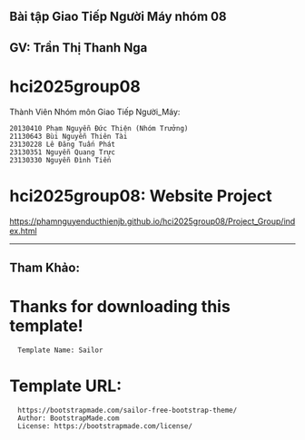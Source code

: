 ## Bài tập Giao Tiếp Người Máy nhóm 08
## GV: Trần Thị Thanh Nga
# hci2025group08

Thành Viên Nhóm môn Giao Tiếp Người_Máy:

    20130410 Phạm Nguyễn Đức Thiện (Nhóm Trưởng)
    21130643 Bùi Nguyễn Thiên Tài
    23130228 Lê Đăng Tuấn Phát
    23130351 Nguyễn Quang Trực
    23130330 Nguyễn Đình Tiến

# hci2025group08: Website Project
https://phamnguyenducthienjb.github.io/hci2025group08/Project_Group/index.html


---------------------------------------------------
## Tham Khảo:
# Thanks for downloading this template!
      Template Name: Sailor
# Template URL: 
      https://bootstrapmade.com/sailor-free-bootstrap-theme/
      Author: BootstrapMade.com
      License: https://bootstrapmade.com/license/
